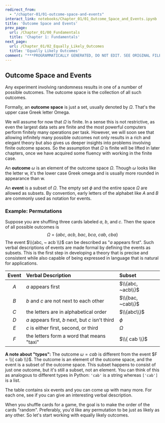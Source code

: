 ```yaml
---
redirect_from:
  - "/chapter-01/01-outcome-space-and-events"
interact_link: notebooks/Chapter_01/01_Outcome_Space_and_Events.ipynb
title: 'Outcome Space and Events'
prev_page:
  url: /Chapter_01/00_Fundamentals
  title: 'Chapter 1: Fundamentals'
next_page:
  url: /Chapter_01/02_Equally_Likely_Outcomes
  title: 'Equally Likely Outcomes'
comment: "***PROGRAMMATICALLY GENERATED, DO NOT EDIT. SEE ORIGINAL FILES IN /notebooks***"
---
```


## Outcome Space and Events

Any experiment involving randomness results in one of a number of possible outcomes. The outcome space is the collection of all such outcomes. 

Formally, an **outcome space** is just a set, usually denoted by $\Omega$. That's the upper case Greek letter Omega. 

We will assume for now that $\Omega$ is finite. In a sense this is not restrictive, as even the largest data sets are finite and the most powerful computers perform finitely many operations per task. However, we will soon see that allowing infinitely many possible outcomes not only results in a rich and elegant theory but also gives us deeper insights into problems involving finite outcome spaces. So the assumption that $\Omega$ is finite will be lifted in later chapters, once we have acquired some fluency with working in the finite case.

An **outcome** $\omega$ is an element of the outcome space $\Omega$. Though $\omega$ looks like the letter w, it's the lower case Greek omega and is usually more rounded in appearance than w.

An **event** is a subset of $\Omega$. The empty set $\phi$ and the entire space $\Omega$ are allowed as subsets. By convention, early letters of the alphabet like $A$ and $B$ are commonly used as notation for events.

### Example: Permutations
Suppose you are shuffling three cards labeled $a$, $b$, and $c$. Then the space of all possible outcomes is
$$
\Omega ~=~ \{ abc, ~acb, ~bac, ~bca, ~cab, ~cba \}
$$
The event $\\{abc, ~ acb \\}$  can be described as "$a$ appears first". Such verbal descriptions of events are made formal by defining the events as subsets. This is the first step in developing a theory that is precise and consistent while also capable of being expressed in language that is natural for applications.

Event | Verbal Description                               | Subset $~~~~~~~~~~~~$|
:----:|:-------------------------------------------------|:------------- 
$A$   | $a$ appears first                                |$\\{abc, ~acb\\}$ 
$B$   | $b$ and $c$ are not next to each other           |$\\{bac, ~cab\\}$
$C$   | the letters are in alphabetical order            | $\\{abc\\}$     
$D$   | $a$ appears first, $b$ next, but $c$ isn't third | $\phi$        
$E$   | $c$ is either first, second, or third            | $\Omega$ 
$F$   | the letters form a word that means "taxi" | $\\{ cab \\}$


**A note about "types":** The outcome $\omega = cab$ is different from the event $F = \\{ cab \\}$. The outcome is an element of the outcome space, and the event is a subset of the outcome space. This subset happens to consist of just one outcome, but it's still a subset, not an element. You can think of this as analogous to different types in Python: `'cab'` is a string whereas `['cab']` is a list.

The table contains six events and you can come up with many more. For each one, see if you can give an interesting verbal description.

When you shuffle cards for a game, the goal is to make the order of the cards "random". Preferably, you'd like any permutation to be just as likely as any other. So let's start working with equally likely outcomes.
